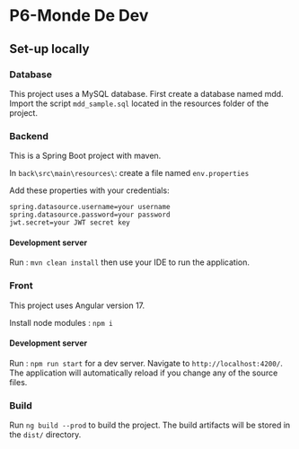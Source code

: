 # P6-Monde De Dev

## Set-up locally

### Database
This project uses a MySQL database. 
First create a database named mdd.
Import the script `mdd_sample.sql` located in the resources folder of the project.

### Backend

This is a Spring Boot project with maven.

In `back\src\main\resources\`:
create a file named `env.properties`

Add these properties with your credentials:
```
spring.datasource.username=your username
spring.datasource.password=your password
jwt.secret=your JWT secret key
```
#### Development server
Run : `mvn clean install` then use your IDE to run the application.

### Front

This project uses Angular version 17.

Install node modules : `npm i`


#### Development server
Run : `npm run start` for a dev server. Navigate to `http://localhost:4200/`. The application will automatically reload if you change any of the source files.

### Build

Run `ng build --prod` to build the project. The build artifacts will be stored in the `dist/` directory.


